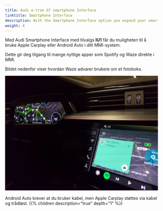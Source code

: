 ```yaml
---
title: Audi e-tron GT smartphone Interface
linktitle: Smartphone Interface
description: With the Smartphone Interface option you expand your smartphone in to the MMI system
weight: 4
---
```

<!-- markdownlint-disable MD033 -->
Med Audi Smartphone Interface med tilvalgs **IU1** får du muligheten til å bruke Apple Carplay eller Android Auto i ditt MMI-system.

Dette gir deg tilgang til mange nyttige apper som Spotify og Waze direkte i MMI.

Bildet nedenfor viser hvordan Waze advarer brukere om et fotoboks.

![Speedcam](speedcam.jpeg "Android Auto med Waze advarsel om hastighetskamera")

Android Auto krever at du bruker kabel, men Apple Carplay støttes via kabel og trådløst.
{{% children description="true" depth="1" %}}

